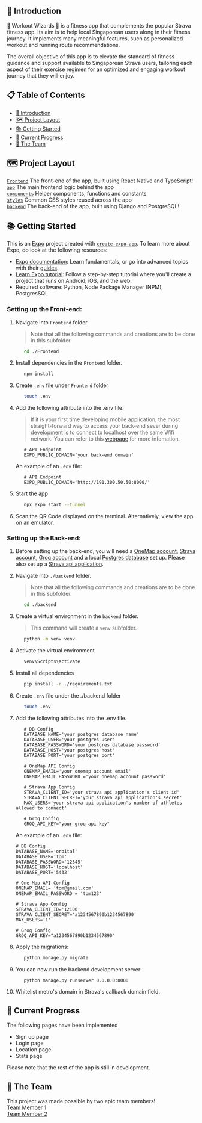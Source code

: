 ## 🌟 Introduction

🧙 Workout Wizards 🧙 is a fitness app that complements the popular Strava fitness app. Its aim is to help local Singaporean users along in their fitness journey. It implements many meaningful features, such as personalized workout and running route recommendations. <br> 

The overall objective of this app is to elevate the standard of fitness guidance and support available to Singaporean Strava users, tailoring each aspect of their exercise regimen for an optimized and engaging workout journey that they will enjoy.


## 📋 Table of Contents

- [🌟 Introduction](#-introduction)
- [🗺 Project Layout](#-project-layout)
- [📚 Getting Started](#-getting-started)
- [📅 Current Progress](#-current-progress)
- [💙 The Team](#-the-team)


## 🗺 Project Layout

[`Frontend`](https://github.com/NgZiXin/Orbital-6402/tree/main/Frontend) The front-end of the app, built using React Native and TypeScript!<br>
[`app`](https://github.com/NgZiXin/Orbital-6402/tree/main/Frontend/app) The main frontend logic behind the app <br>
[`components`](https://github.com/NgZiXin/Orbital-6402/tree/main/Frontend/components) Helper components, functions and constants <br>
[`styles`](https://github.com/NgZiXin/Orbital-6402/tree/main/Frontend/styles) Common CSS styles reused across the app <br> 
[`backend`](https://github.com/NgZiXin/Orbital-6402/tree/main/backend) The back-end of the app, built using Django and PostgreSQL! <br>


## 📚 Getting Started

This is an [Expo](https://expo.dev) project created with [`create-expo-app`](https://www.npmjs.com/package/create-expo-app). 
To learn more about Expo, do look at the following resources:
- [Expo documentation](https://docs.expo.dev/): Learn fundamentals, or go into advanced topics with their [guides](https://docs.expo.dev/guides).
- [Learn Expo tutorial](https://docs.expo.dev/tutorial/introduction/): Follow a step-by-step tutorial where you'll create a project that runs on Android, iOS, and the web.
- Required software: Python, Node Package Manager (NPM), PostgresSQL


### Setting up the Front-end:

1. Navigate into `Frontend` folder. 
   > Note that all the following commands and creations are to be done in this subfolder.

   ```bash
      cd ./Frontend
   ```

2. Install dependencies in the `Frontend` folder.

   ```bash
      npm install
   ```

3. Create `.env` file under `Frontend` folder

   ```bash
      touch .env
   ```

4. Add the following attribute into the .env file. 
   > If it is your first time developing mobile application, the most straight-forward way to access your back-end sever during development is to connect to localhost over the same Wifi network. You can refer to this [webpage](https://prowe214.medium.com/tip-how-to-view-localhost-web-apps-on-your-phone-ad6b2c883a7c) for more infomation.  

   ```
      # API Endpoint
      EXPO_PUBLIC_DOMAIN='your back-end domain'
   ```

   An example of an `.env` file:
   ```
      # API Endpoint
      EXPO_PUBLIC_DOMAIN='http://191.300.50.50:8000/'
   ```

4. Start the app 

   ```bash
      npx expo start --tunnel
   ```

5. Scan the QR Code displayed on the terminal. Alternatively, view the app on an emulator. <br>

### Setting up the Back-end:

1. Before setting up the back-end, you will need a [OneMap account](https://www.onemap.gov.sg/apidocs/register), [Strava account](https://www.strava.com/register/free), [Groq account](https://console.groq.com/login) and a local [Postgres database](https://www.digitalocean.com/community/tutorials/how-to-use-postgresql-with-your-django-application-on-ubuntu-20-04) set up. Please also set up a [Strava api application](https://developers.strava.com/docs/getting-started/#account).

2. Navigate into `./backend` folder. 
   > Note that all the following commands and creations are to be done in this subfolder.

   ```bash
      cd ./backend
   ```

3. Create a virtual environment in the `backend` folder.
   > This command will create a `venv` subfolder.

   ```bash
      python -m venv venv
   ```

4. Activate the virtual environment

   ```bash
      venv\Scripts\activate
   ```

5. Install all dependencies

   ```bash
      pip install -r ./requirements.txt
   ```

6. Create `.env` file under the ./backend folder

   ```bash
      touch .env
   ```

7. Add the following attributes into the .env file. 

   ```
      # DB Config
      DATABASE_NAME='your postgres database name'
      DATABASE_USER='your postgres user'
      DATABASE_PASSWORD='your postgres database password'
      DATABASE_HOST='your postgres host' 
      DATABASE_PORT='your postgres port'

      # OneMap API Config 
      ONEMAP_EMAIL='your onemap account email'
      ONEMAP_EMAIL_PASSWORD ='your onemap account password'

      # Strava App Config
      STRAVA_CLIENT_ID='your strava api application's client id'
      STRAVA_CLIENT_SECRET='your strava api application's secret'
      MAX_USERS='your strava api application's number of athletes allowed to connect'

      # Groq Config
      GROQ_API_KEY="your groq api key"
      ```

      An example of an `.env` file:
      ```
      # DB Config
      DATABASE_NAME='orbital'
      DATABASE_USER='Tom'
      DATABASE_PASSWORD='12345'
      DATABASE_HOST='localhost' 
      DATABASE_PORT='5432'

      # One Map API Config 
      ONEMAP_EMAIL= 'tom@gmail.com'
      ONEMAP_EMAIL_PASSWORD = 'tom123' 

      # Strava App Config
      STRAVA_CLIENT_ID='12100'
      STRAVA_CLIENT_SECRET='a1234567890b1234567890'
      MAX_USERS='1'

      # Groq Config
      GROQ_API_KEY="a1234567890b1234567890"
   ```

   
8. Apply the migrations:

   ```bash
      python manage.py migrate
   ```

   
9. You can now run the backend development server:

   ```bash
      python manage.py runserver 0.0.0.0:8000
   ```

10. Whitelist metro's domain in Strava's callback domain field.


## 📅 Current Progress
The following pages have been implemented
- Sign up page
- Login page
- Location page
- Stats page 

Please note that the rest of the app is still in development.
    
## 💙 The Team

This project was made possible by two epic team members! <br> 
[Team Member 1](https://github.com/NgZiXin) <br>
[Team Member 2](https://github.com/YangQF2002) 

